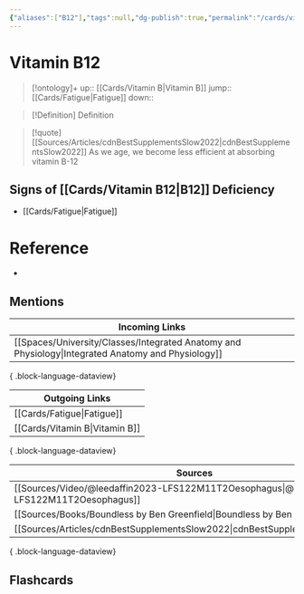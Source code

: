 ```yaml
---
{"aliases":["B12"],"tags":null,"dg-publish":true,"permalink":"/cards/vitamin-b12/","dgPassFrontmatter":true}
---
```


# Vitamin B12

> [!ontology]+
> up:: [[Cards/Vitamin B\|Vitamin B]]
> jump:: [[Cards/Fatigue\|Fatigue]]
> down:: 

> [!Definition] Definition
> 

> [!quote] [[Sources/Articles/cdnBestSupplementsSlow2022\|cdnBestSupplementsSlow2022]]
> As we age, we become less efficient at absorbing vitamin B-12

## Signs of [[Cards/Vitamin B12\|B12]] Deficiency

- [[Cards/Fatigue\|Fatigue]]

# Reference
- 

## Mentions
| Incoming Links                                                                                        |
| ----------------------------------------------------------------------------------------------------- |
| [[Spaces/University/Classes/Integrated Anatomy and Physiology\|Integrated Anatomy and Physiology]] |

{ .block-language-dataview}

| Outgoing Links                    |
| --------------------------------- |
| [[Cards/Fatigue\|Fatigue]]     |
| [[Cards/Vitamin B\|Vitamin B]] |

{ .block-language-dataview}

| Sources                                                                                         |
| ----------------------------------------------------------------------------------------------- |
| [[Sources/Video/@leedaffin2023-LFS122M11T2Oesophagus\|@leedaffin2023-LFS122M11T2Oesophagus]] |
| [[Sources/Books/Boundless by Ben Greenfield\|Boundless by Ben Greenfield]]                   |
| [[Sources/Articles/cdnBestSupplementsSlow2022\|cdnBestSupplementsSlow2022]]                  |

{ .block-language-dataview}

## Flashcards
